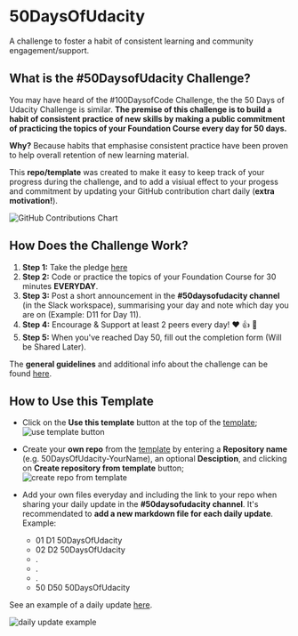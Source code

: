 # 50DaysOfUdacity

A challenge to foster a habit of consistent learning and community engagement/support.

## What is the #50DaysofUdacity Challenge?

You may have heard of the #100DaysofCode Challenge, the the 50 Days of Udacity Challenge is similar. **The premise of this challenge is to build a habit of consistent practice of new skills by making a public commitment of practicing the topics of your Foundation Course every day for 50 days.**

**Why?** Because habits that emphasise consistent practice have been proven to help overall retention of new learning material.

This **repo/template** was created to make it easy to keep track of your progress during the challenge, and to add a visiual effect to your progess and commitment by updating your GitHub contribution chart daily (**extra motivation!**).

![GitHub Contributions Chart](https://i.imgur.com/2BE6MLG.png)


## How Does the Challenge Work?

1. **Step 1:** Take the pledge [here](https://docs.google.com/forms/d/e/1FAIpQLSdbueD-0cAUE669KTB2fCj76bWIGaXMxcWdG8w04hO4STDfMQ/viewform)
2. **Step 2:** Code or practice the topics of your Foundation Course for 30 minutes **EVERYDAY**.
3. **Step 3:** Post a short announcement in the  **#50daysofudacity channel** (in the Slack workspace), summarising your day and note which day you are on (Example: D11 for Day 11).
4. **Step 4:**  Encourage &  Support at least 2 peers  every day! :heart: :+1: :clap:
5. **Step 5:** When you've reached Day 50,  fill out the completion form (Will be Shared Later). 

The **general guidelines** and additional info about the challenge can be found [here](https://sites.google.com/udacity.com/microsoftazurechallenge/community/50-days-of-udacity).

## How to Use this Template

* Click on the **Use this template** button at the top of the [template](https://github.com/ulrichmabou/50DaysOfUdacity);
![use template button](https://i.imgur.com/h5SonV7.png)

* Create your **own repo** from the [template](https://github.com/ulrichmabou/50DaysOfUdacity) by entering a **Repository name** (e.g. 50DaysOfUdacity-YourName), an optional **Desciption**, and clicking on **Create repository from template** button;
![create repo from template](https://i.imgur.com/X7A4vlG.png)

* Add your own files everyday and including the link to your repo when sharing your daily update in the **#50daysofudacity channel**. It's recommendated to **add a new markdown file for each daily update**. Example: 
  * 01 D1 50DaysOfUdacity
  * 02 D2 50DaysOfUdacity
  * .
  * .
  * .
  * 50 D50 50DaysOfUdacity

See an example of a daily update [here](https://github.com/ulrichmabou/50DaysOfUdacity-UlrichMabou/blob/master/01%20D1%2050DaysOfUdacity.md).

![daily update example](https://i.imgur.com/2Vpbu2o.png)
